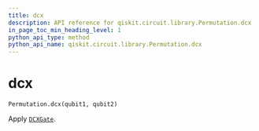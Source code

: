 ```yaml
---
title: dcx
description: API reference for qiskit.circuit.library.Permutation.dcx
in_page_toc_min_heading_level: 1
python_api_type: method
python_api_name: qiskit.circuit.library.Permutation.dcx
---
```


# dcx

<span id="qiskit.circuit.library.Permutation.dcx" />

`Permutation.dcx(qubit1, qubit2)`

Apply [`DCXGate`](qiskit.circuit.library.DCXGate "qiskit.circuit.library.DCXGate").

